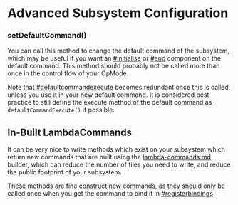 # Advanced Subsystem Configuration

### setDefaultCommand()

You can call this method to change the default command of the subsystem, which may be useful if you want an [#initialise](../commands/#initialise "mention") or [#end](../commands/#end "mention") component on the default command. This method should probably not be called more than once in the control flow of your OpMode.

Note that [#defaultcommandexecute](./#defaultcommandexecute "mention") becomes redundant once this is called, unless you use it in your new default command. It is considered best practice to still define the execute method of the default command as `defaultCommandExecute()` if possible.&#x20;

## In-Built LambdaCommands

It can be very nice to write methods which exist on your subsystem which return new commands that are built using the [lambda-commands.md](../commands/lambda-commands.md "mention") builder, which can reduce the number of files you need to write, and reduce the public footprint of your subsystem.&#x20;

These methods are fine construct new commands, as they should only be called once when you get the command to bind it in [#registerbindings](../opmodeex/#registerbindings "mention")
